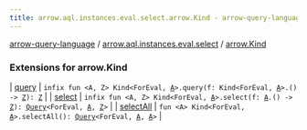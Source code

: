 ```yaml
---
title: arrow.aql.instances.eval.select.arrow.Kind - arrow-query-language
---
```


[arrow-query-language](../../index.html) / [arrow.aql.instances.eval.select](../index.html) / [arrow.Kind](./index.html)

### Extensions for arrow.Kind

| [query](query.html) | `infix fun <A, Z> Kind<ForEval, `[`A`](query.html#A)`>.query(f: Kind<ForEval, `[`A`](query.html#A)`>.() -> `[`Z`](query.html#Z)`): `[`Z`](query.html#Z) |
| [select](select.html) | `infix fun <A, Z> Kind<ForEval, `[`A`](select.html#A)`>.select(f: `[`A`](select.html#A)`.() -> `[`Z`](select.html#Z)`): `[`Query`](../../arrow.aql/-query/index.html)`<ForEval, `[`A`](select.html#A)`, `[`Z`](select.html#Z)`>` |
| [selectAll](select-all.html) | `fun <A> Kind<ForEval, `[`A`](select-all.html#A)`>.selectAll(): `[`Query`](../../arrow.aql/-query/index.html)`<ForEval, `[`A`](select-all.html#A)`, `[`A`](select-all.html#A)`>` |

